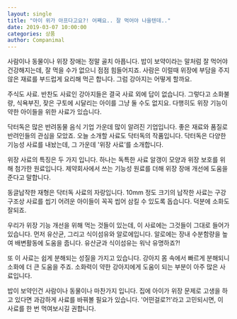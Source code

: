 ```yaml
---
layout: single
title: "아이 위가 아프다고요?! 어째요.. 잘 먹어야 나을텐데.."
date: 2019-03-07 10:00:00
categories: 상품
author: Companimal
---
```


사람이나 동물이나 위장 장애는 정말 골치 아픕니다. 밥이 보약이라는 말처럼 잘 먹어야 건강해지는데, 잘 먹을 수가 없으니 점점 힘들어지죠. 사람은 이럴때 위장에 부담을 주지 않은 재료를 부드럽게 요리해 먹곤 합니다. 그럼 강아지는 어떻게 할까요.

주식도 사료. 반찬도 사료인 강아지들은 결국 사료 외에 답이 없습니다. 그렇다고 소화불량, 식욕부진, 잦은 구토에 시달리는 아이를 그냥 둘 수도 없지요. 다행히도 위장 기능이 약한 아이들을 위한 사료가 있습니다.

닥터독은 많은 반려동물 음식 기업 가운데 많이 알려진 기업입니다. 좋은 재료와 품질로 반려인들의 관심을 모았죠. 오늘 소개할 사료도 닥터독의 작품입니다. 닥터독은 다양한 기능성 사료를 내놨는데, 그 가운데 '위장 사료’를 소개합니다.

위장 사료의 특징은 두 가지 입니다. 하나는 독특한 사료 알갱이 모양과 위장 보호를 위해 첨가한 원료입니다. 제약회사에서 쓰는 기능성 원료를 더해 위장 장애 개선에 도움을 준다고 말합니다.

동글납작한 재형은 닥터독 사료의 자랑입니다. 10mm 정도 크기의 납작한 사료는 구강구조상 사료를 씹기 어려운 아이들이 꼭꼭 씹어 삼킬 수 있도록 돕습니다. 덕분에 소화도 잘되죠.

우리가 위장 기능 개선을 위해 먹는 것들이 있는데, 이 사료에는 그것들이 그대로 들어가 있습니다. 먼저 유산균, 그리고 식이섬유와 알로에입니다. 알로에는 장내 수분함량을 높여 배변활동에 도움을 줍니다. 유산균과 식이섬유는 워낙 유명하죠?!

또 이 사료는 쉽게 분해되는 성질을 가지고 있습니다. 강아지 몸 속에서 빠르게 분해되니 소화에 더 큰 도움을 주죠. 소화력이 약한 강아지에게 도움이 되는 부분이 아주 많은 사료입니다.

밥이 보약인건 사람이나 동물이나 마찬가지 입니다. 집에 아이가 위장 문제로 고생을 하고 있다면 과감하게 사료를 바꿔볼 필요가 있습니다. '어떤걸로?!'라고 고민되시면, 이 사료를 한 번 먹여보시길 권합니다.

